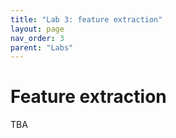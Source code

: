 ```yaml
---
title: "Lab 3: feature extraction"
layout: page
nav_order: 3
parent: "Labs"
---
```


# Feature extraction

TBA